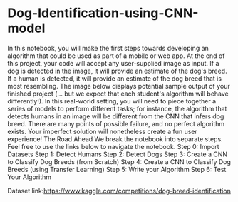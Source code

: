 # Dog-Identification-using-CNN-model

 In	this	notebook,	you	will	make	the	first	steps	towards	developing	an	algorithm	that	could	be	used	as	part	of	a	mobile	or	web	app.	At	the	end	of	this	project,
 your	code	will	accept	any	user-supplied	image	as	input.	If	a	dog	is	detected	in	the	image,	it	will	provide	an	estimate	of	the	dog's	breed.	If	a	human	is
 detected,	it	will	provide	an	estimate	of	the	dog	breed	that	is	most	resembling.	The	image	below	displays	potential	sample	output	of	your	finished	project	(...
 but	we	expect	that	each	student's	algorithm	will	behave	differently!).
 In	this	real-world	setting,	you	will	need	to	piece	together	a	series	of	models	to	perform	different	tasks;	for	instance,	the	algorithm	that	detects	humans	in	an
 image	will	be	different	from	the	CNN	that	infers	dog	breed.	There	are	many	points	of	possible	failure,	and	no	perfect	algorithm	exists.	Your	imperfect
 solution	will	nonetheless	create	a	fun	user	experience!
 The	Road	Ahead
 We	break	the	notebook	into	separate	steps.	Feel	free	to	use	the	links	below	to	navigate	the	notebook.
 Step	0:	Import	Datasets
 Step	1:	Detect	Humans
 Step	2:	Detect	Dogs
 Step	3:	Create	a	CNN	to	Classify	Dog	Breeds	(from	Scratch)
 Step	4:	Create	a	CNN	to	Classify	Dog	Breeds	(using	Transfer	Learning)
 Step	5:	Write	your	Algorithm
 Step	6:	Test	Your	Algorithm

 Dataset link:https://www.kaggle.com/competitions/dog-breed-identification
